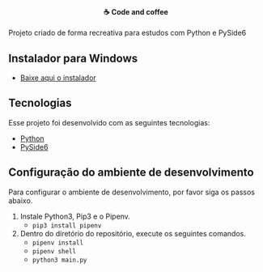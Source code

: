 <h4 align="center">
  ☕ Code and coffee
</h4>

Projeto criado de forma recreativa para estudos com Python e PySide6

## Instalador para Windows

- [Baixe aqui o instalador](https://www.mediafire.com/file/qywp04xirqk3vt8/Instalador_Pedido.exe/file)


## Tecnologias

Esse projeto foi desenvolvido com as seguintes tecnologias:

- [Python](https://python.org/)
- [PySide6](https://www.qt.io/qt-for-python)

## Configuração do ambiente de desenvolvimento
Para configurar o ambiente de desenvolvimento, por favor siga os passos abaixo.

1. Instale Python3, Pip3 e o Pipenv.
    * `pip3 install pipenv`
2. Dentro do diretório do repositório, execute os seguintes comandos.
    * `pipenv install`
    * `pipenv shell`
    * `python3 main.py`
